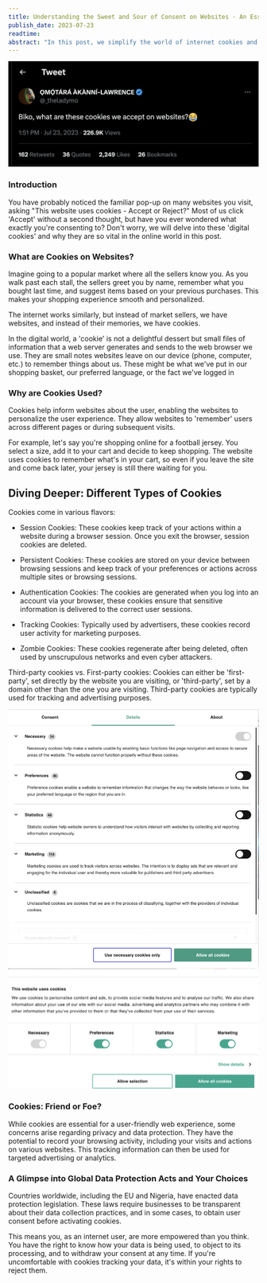 ```yaml
---
title: Understanding the Sweet and Sour of Consent on Websites - An Essential Guide for the Everyday Netizen
publish_date: 2023-07-23 
readtime:
abstract: "In this post, we simplify the world of internet cookies and data protection. Imagine going to your favourite local market - some vendors remember you and what you bought last time. That's what cookies do on the web, they remember you to make your experience easier. But, just like how you'd want to know if someone was sharing news about your purchases, it's important that websites tell you what they're doing with your data. That's where data protection laws come in. They're like community rules, making sure websites are honest about what they're doing."
---
```


<img src="second/cookie.png"/>

### Introduction
You have probably noticed the familiar pop-up on many websites you visit, asking "This website uses cookies - Accept or Reject?" Most of us click 'Accept' without a second thought, but have you ever wondered what exactly you're consenting to? Don't worry, we will delve into these 'digital cookies' and why they are so vital in the online world in this post.

### What are Cookies on Websites?
Imagine going to a popular market where all the sellers know you. As you walk past each stall, the sellers greet you by name, remember what you bought last time, and suggest items based on your previous purchases. This makes your shopping experience smooth and personalized.

The internet works similarly, but instead of market sellers, we have websites, and instead of their memories, we have cookies.

In the digital world, a 'cookie' is not a delightful dessert but small files of information that a web server generates and sends to the web browser we use. They are small notes websites leave on our device (phone, computer, etc.) to remember things about us. These might be what we've put in our shopping basket, our preferred language, or the fact we've logged in

### Why are Cookies Used?
Cookies help inform websites about the user, enabling the websites to personalize the user experience. They allow websites to 'remember' users across different pages or during subsequent visits. 

For example, let's say you're shopping online for a football jersey. You select a size, add it to your cart and decide to keep shopping. The website uses cookies to remember what's in your cart, so even if you leave the site and come back later, your jersey is still there waiting for you.




## Diving Deeper: Different Types of Cookies
Cookies come in various flavors:

- Session Cookies: These cookies keep track of your actions within a website during a browser session. Once you exit the browser, session cookies are deleted.

- Persistent Cookies: These cookies are stored on your device between browsing sessions and keep track of your preferences or actions across multiple sites or browsing sessions.

- Authentication Cookies: The cookies are generated when you log into an account via your browser, these cookies ensure that sensitive information is delivered to the correct user sessions.

- Tracking Cookies: Typically used by advertisers, these cookies record user activity for marketing purposes.

- Zombie Cookies: These cookies regenerate after being deleted, often used by unscrupulous networks and even cyber attackers.

Third-party cookies vs. First-party cookies: Cookies can either be 'first-party', set directly by the website you are visiting, or 'third-party', set by a domain other than the one you are visiting. Third-party cookies are typically used for tracking and advertising purposes.

<img src="second/kp1.png"/>
<img src="second/kp2.png"/>

### Cookies: Friend or Foe?
While cookies are essential for a user-friendly web experience, some concerns arise regarding privacy and data protection. They have the potential to record your browsing activity, including your visits and actions on various websites. This tracking information can then be used for targeted advertising or analytics.

### A Glimpse into Global Data Protection Acts and Your Choices
Countries worldwide, including the EU and Nigeria, have enacted data protection legislation. These laws require businesses to be transparent about their data collection practices, and in some cases, to obtain user consent before activating cookies.

This means you, as an internet user, are more empowered than you think. You have the right to know how your data is being used, to object to its processing, and to withdraw your consent at any time. If you're uncomfortable with cookies tracking your data, it's within your rights to reject them.



